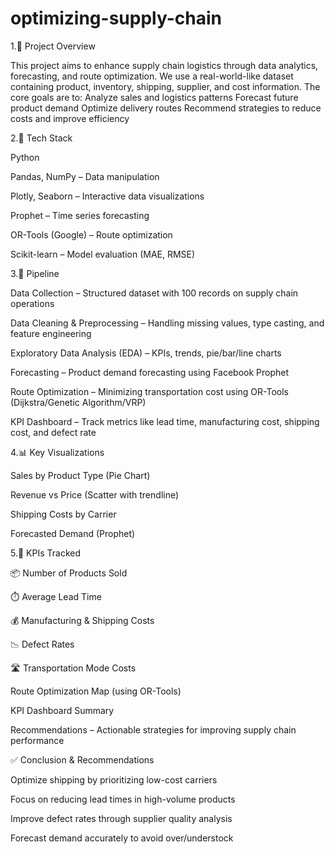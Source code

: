 # optimizing-supply-chain
1.📝 Project Overview

This project aims to enhance supply chain logistics through data analytics, forecasting, and route optimization. We use a real-world-like dataset containing product, inventory, shipping, supplier, and cost information. The core goals are to:
Analyze sales and logistics patterns
Forecast future product demand
Optimize delivery routes
Recommend strategies to reduce costs and improve efficiency


2.🧪 Tech Stack

Python

Pandas, NumPy – Data manipulation

Plotly, Seaborn – Interactive data visualizations

Prophet – Time series forecasting

OR-Tools (Google) – Route optimization

Scikit-learn – Model evaluation (MAE, RMSE)


3.🔄 Pipeline

Data Collection – Structured dataset with 100 records on supply chain operations

Data Cleaning & Preprocessing – Handling missing values, type casting, and feature engineering

Exploratory Data Analysis (EDA) – KPIs, trends, pie/bar/line charts

Forecasting – Product demand forecasting using Facebook Prophet

Route Optimization – Minimizing transportation cost using OR-Tools (Dijkstra/Genetic Algorithm/VRP)

KPI Dashboard – Track metrics like lead time, manufacturing cost, shipping cost, and defect rate

4.📊 Key Visualizations

Sales by Product Type (Pie Chart)

Revenue vs Price (Scatter with trendline)

Shipping Costs by Carrier

Forecasted Demand (Prophet)

5.🧩 KPIs Tracked

📦 Number of Products Sold

⏱️ Average Lead Time

💰 Manufacturing & Shipping Costs

📉 Defect Rates

🛣️ Transportation Mode Costs

Route Optimization Map (using OR-Tools)

KPI Dashboard Summary

Recommendations – Actionable strategies for improving supply chain performance

✅ Conclusion & Recommendations

Optimize shipping by prioritizing low-cost carriers

Focus on reducing lead times in high-volume products

Improve defect rates through supplier quality analysis

Forecast demand accurately to avoid over/understock
